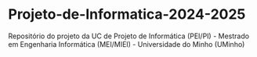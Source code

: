 # Projeto-de-Informatica-2024-2025
Repositório do projeto da UC de Projeto de Informática (PEI/PI) - Mestrado em Engenharia Informática (MEI/MIEI) - Universidade do Minho (UMinho)
